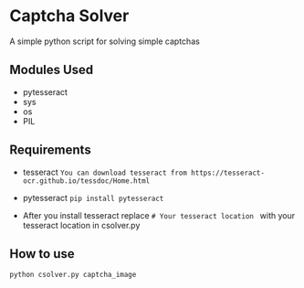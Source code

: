 # Captcha Solver
A simple python script for solving simple captchas

## Modules Used

- pytesseract
- sys
- os
- PIL

## Requirements

- tesseract
`You can download tesseract from https://tesseract-ocr.github.io/tessdoc/Home.html`
- pytesseract
`pip install pytesseract`

- After you install tesseract replace 
`# Your tesseract location `
with your tesseract location in csolver.py

## How to use
`python csolver.py captcha_image`

